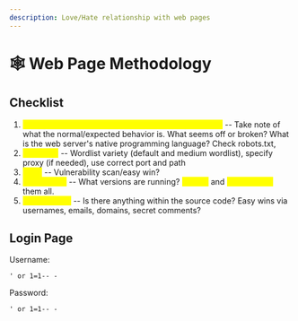 ```yaml
---
description: Love/Hate relationship with web pages
---
```


# 🕸 Web Page Methodology

## Checklist

1. <mark style="color:yellow;">Visual Inspection/"mess around" with web application</mark> -- Take note of what the normal/expected behavior is. What seems off or broken? What is the web server's native programming language? Check robots.txt,&#x20;
2. <mark style="color:yellow;">Dirsearch</mark> -- Wordlist variety (default and medium wordlist), specify proxy (if needed), use correct port and path
3. <mark style="color:yellow;">Nikto</mark> -- Vulnerability scan/easy win?
4. <mark style="color:yellow;">Wappalyzer</mark> -- What versions are running? <mark style="color:yellow;">Google</mark> and <mark style="color:yellow;">Searchsploit</mark> them all.
5. <mark style="color:yellow;">Source Code</mark> -- Is there anything within the source code? Easy wins via usernames, emails, domains, secret comments?

## Login Page

Username:

```
' or 1=1-- -
```

Password:

```
' or 1=1-- -
```
